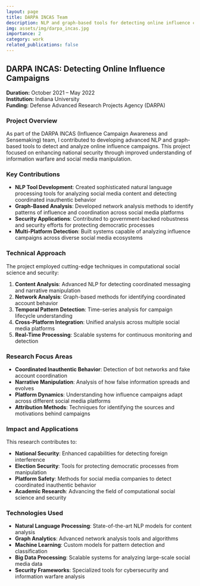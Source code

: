 ```yaml
---
layout: page
title: DARPA INCAS Team
description: NLP and graph-based tools for detecting online influence campaigns
img: assets/img/darpa_incas.jpg
importance: 2
category: work
related_publications: false
---
```


## DARPA INCAS: Detecting Online Influence Campaigns

**Duration:** October 2021 – May 2022  
**Institution:** Indiana University  
**Funding:** Defense Advanced Research Projects Agency (DARPA)

### Project Overview

As part of the DARPA INCAS (Influence Campaign Awareness and Sensemaking) team, I contributed to developing advanced NLP and graph-based tools to detect and analyze online influence campaigns. This project focused on enhancing national security through improved understanding of information warfare and social media manipulation.

### Key Contributions

- **NLP Tool Development**: Created sophisticated natural language processing tools for analyzing social media content and detecting coordinated inauthentic behavior
- **Graph-Based Analysis**: Developed network analysis methods to identify patterns of influence and coordination across social media platforms
- **Security Applications**: Contributed to government-backed robustness and security efforts for protecting democratic processes
- **Multi-Platform Detection**: Built systems capable of analyzing influence campaigns across diverse social media ecosystems

### Technical Approach

The project employed cutting-edge techniques in computational social science and security:

1. **Content Analysis**: Advanced NLP for detecting coordinated messaging and narrative manipulation
2. **Network Analysis**: Graph-based methods for identifying coordinated account behavior
3. **Temporal Pattern Detection**: Time-series analysis for campaign lifecycle understanding
4. **Cross-Platform Integration**: Unified analysis across multiple social media platforms
5. **Real-Time Processing**: Scalable systems for continuous monitoring and detection

### Research Focus Areas

- **Coordinated Inauthentic Behavior**: Detection of bot networks and fake account coordination
- **Narrative Manipulation**: Analysis of how false information spreads and evolves
- **Platform Dynamics**: Understanding how influence campaigns adapt across different social media platforms
- **Attribution Methods**: Techniques for identifying the sources and motivations behind campaigns

### Impact and Applications

This research contributes to:
- **National Security**: Enhanced capabilities for detecting foreign interference
- **Election Security**: Tools for protecting democratic processes from manipulation
- **Platform Safety**: Methods for social media companies to detect coordinated inauthentic behavior
- **Academic Research**: Advancing the field of computational social science and security

### Technologies Used

- **Natural Language Processing**: State-of-the-art NLP models for content analysis
- **Graph Analytics**: Advanced network analysis tools and algorithms
- **Machine Learning**: Custom models for pattern detection and classification
- **Big Data Processing**: Scalable systems for analyzing large-scale social media data
- **Security Frameworks**: Specialized tools for cybersecurity and information warfare analysis
